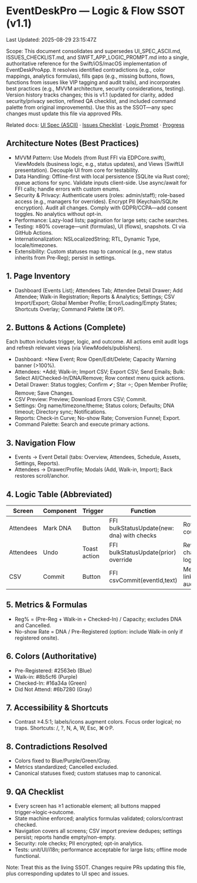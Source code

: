 # EventDeskPro — Logic & Flow SSOT (v1.1)
Last Updated: 2025-08-29 23:15:47Z

Scope: This document consolidates and supersedes UI_SPEC_ASCII.md, ISSUES_CHECKLIST.md, and SWIFT_APP_LOGIC_PROMPT.md into a single, authoritative reference for the Swift/iOS/macOS implementation of EventDeskProApp. It resolves identified contradictions (e.g., color mappings, analytics formulas), fills gaps (e.g., missing buttons, flows, functions from issues like VIP tagging and audit trails), and incorporates best practices (e.g., MVVM architecture, security considerations, testing). Version history tracks changes; this is v1.1 (updated for clarity, added security/privacy section, refined QA checklist, and included command palette from original improvements). Use this as the SSOT—any spec changes must update this file via approved PRs.

Related docs: [UI Spec (ASCII)](../ui/UI_SPEC_ASCII.md) · [Issues Checklist](../issues/ISSUES_CHECKLIST.md) · [Logic Prompt](../swift/SWIFT_APP_LOGIC_PROMPT.md) · [Progress](../progress/PROGRESS.md)

## Architecture Notes (Best Practices)
- MVVM Pattern: Use Models (from Rust FFI via EDPCore.swift), ViewModels (business logic, e.g., status updates), and Views (SwiftUI presentation). Decouple UI from core for testability.
- Data Handling: Offline-first with local persistence (SQLite via Rust core); queue actions for sync. Validate inputs client-side. Use async/await for FFI calls; handle errors with custom enums.
- Security & Privacy: Authenticate users (roles: admin/staff); role-based access (e.g., managers for overrides). Encrypt PII (Keychain/SQLite encryption). Audit all changes. Comply with GDPR/CCPA—add consent toggles. No analytics without opt-in.
- Performance: Lazy-load lists; pagination for large sets; cache searches.
- Testing: ≥80% coverage—unit (formulas), UI (flows), snapshots. CI via GitHub Actions.
- Internationalization: NSLocalizedString; RTL, Dynamic Type, locale/timezones.
- Extensibility: Custom statuses map to canonical (e.g., new status inherits from Pre-Reg); persist in settings.

## 1. Page Inventory
- Dashboard (Events List); Attendees Tab; Attendee Detail Drawer; Add Attendee; Walk-in Registration; Reports & Analytics; Settings; CSV Import/Export; Global Member Profile; Error/Loading/Empty States; Shortcuts Overlay; Command Palette (⌘⇧P).

## 2. Buttons & Actions (Complete)
Each button includes trigger, logic, and outcome. All actions emit audit logs and refresh relevant views (via ViewModels/publishers).

- Dashboard: +New Event; Row Open/Edit/Delete; Capacity Warning banner (>100%).
- Attendees: +Add; Walk-in; Import CSV; Export CSV; Send Emails; Bulk: Select All/Checked-In/DNA/Remove; Row context menu quick actions.
- Detail Drawer: Status toggles; Confirm ✔; Star ⭐; Open Member Profile; Remove; Save Changes.
- CSV Preview: Preview; Download Errors CSV; Commit.
- Settings: Org name/timezone/theme; Status colors; Defaults; DNA timeout; Directory sync; Notifications.
- Reports: Check-in Curve; No-show Rate; Conversion Funnel; Export.
- Command Palette: Search and execute primary actions.

## 3. Navigation Flow
- Events → Event Detail (tabs: Overview, Attendees, Schedule, Assets, Settings, Reports).
- Attendees → Drawer/Profile; Modals (Add, Walk-in, Import); Back restores scroll/anchor.

## 4. Logic Table (Abbreviated)
| Screen | Component | Trigger | Function | Outcome |
|--------|-----------|---------|----------|---------|
| Attendees | Mark DNA | Button | FFI bulkStatusUpdate(new: dna) with checks | Rows updated; counts refresh |
| Attendees | Undo | Toast action | FFI bulkStatusUpdate(prior) override | Reverts change; audit logged |
| CSV | Commit | Button | FFI csvCommit(eventId,text) | Members linked/created; audit |

## 5. Metrics & Formulas
- Reg% = (Pre-Reg + Walk-in + Checked-In) / Capacity; excludes DNA and Cancelled.
- No-show Rate = DNA / Pre-Registered (option: include Walk-in only if registered onsite).

## 6. Colors (Authoritative)
- Pre-Registered: #2563eb (Blue)
- Walk-in:        #8b5cf6 (Purple)
- Checked-In:     #16a34a (Green)
- Did Not Attend: #6b7280 (Gray)

## 7. Accessibility & Shortcuts
- Contrast ≥4.5:1; labels/icons augment colors. Focus order logical; no traps. Shortcuts: /, ?, N, A, W, Esc, ⌘⇧P.

## 8. Contradictions Resolved
- Colors fixed to Blue/Purple/Green/Gray.
- Metrics standardized; Cancelled excluded.
- Canonical statuses fixed; custom statuses map to canonical.

## 9. QA Checklist
- Every screen has ≥1 actionable element; all buttons mapped trigger→logic→outcome.
- State machine enforced; analytics formulas validated; colors/contrast checked.
- Navigation covers all screens; CSV import preview dedupes; settings persist; reports handle empty/non-empty.
- Security: role checks; PII encrypted; opt-in analytics.
- Tests: unit/UI/i18n; performance acceptable for large lists; offline mode functional.

Note: Treat this as the living SSOT. Changes require PRs updating this file, plus corresponding updates to UI spec and issues.
